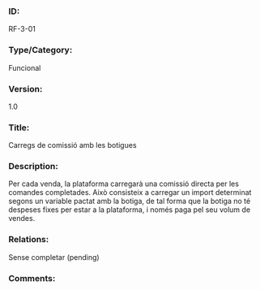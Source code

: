 ### ID:

RF-3-01

### Type/Category:

Funcional 

### Version:

1.0

### Title:

Carregs de comissió amb les botigues

### Description:

Per cada venda, la plataforma carregarà una comissió directa per les comandes completades. Això consisteix a carregar un import determinat segons un variable pactat amb la botiga, de tal forma que la botiga no té despeses fixes per estar a la plataforma, i només paga pel seu volum de vendes.

### Relations:

Sense completar (pending)

### Comments:
